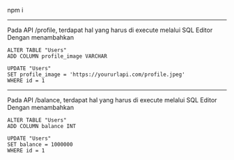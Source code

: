 npm i

***
Pada API /profile, terdapat hal yang harus di execute melalui SQL Editor
Dengan menambahkan 
```
ALTER TABLE "Users" 
ADD COLUMN profile_image VARCHAR
```
```
UPDATE "Users" 
SET profile_image = 'https://yoururlapi.com/profile.jpeg'
WHERE id = 1
```

***
Pada API /balance, terdapat hal yang harus di execute melalui SQL Editor
Dengan menambahkan
```
ALTER TABLE "Users" 
ADD COLUMN balance INT
```
```
UPDATE "Users"
SET balance = 1000000
WHERE id = 1
```